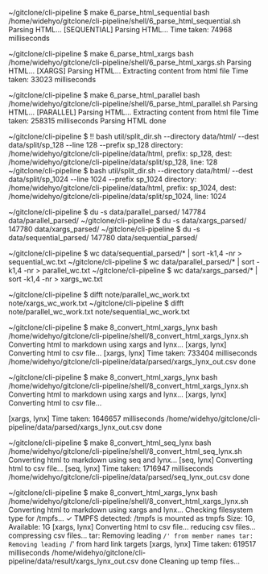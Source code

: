 ~/gitclone/cli-pipeline $ make 6_parse_html_sequential 
bash /home/widehyo/gitclone/cli-pipeline/shell/6_parse_html_sequential.sh
Parsing HTML...
[SEQUENTIAL] Parsing HTML...
Time taken: 74968 milliseconds

~/gitclone/cli-pipeline $ make 6_parse_html_xargs 
bash /home/widehyo/gitclone/cli-pipeline/shell/6_parse_html_xargs.sh
Parsing HTML...
[XARGS] Parsing HTML...
Extracting content from html file
Time taken: 33023 milliseconds

~/gitclone/cli-pipeline $ make 6_parse_html_parallel 
bash /home/widehyo/gitclone/cli-pipeline/shell/6_parse_html_parallel.sh
Parsing HTML...
[PARALLEL] Parsing HTML...
Extracting content from html file
Time taken: 258315 milliseconds
Parsing HTML done

~/gitclone/cli-pipeline $ !!
bash util/split_dir.sh --directory data/html/ --dest data/split/sp_128 --line 128 --prefix sp_128
directory: /home/widehyo/gitclone/cli-pipeline/data/html, prefix: sp_128, dest: /home/widehyo/gitclone/cli-pipeline/data/split/sp_128, line: 128
~/gitclone/cli-pipeline $ bash util/split_dir.sh --directory data/html/ --dest data/split/sp_1024 --line 1024 --prefix sp_1024
directory: /home/widehyo/gitclone/cli-pipeline/data/html, prefix: sp_1024, dest: /home/widehyo/gitclone/cli-pipeline/data/split/sp_1024, line: 1024

~/gitclone/cli-pipeline $ du -s data/parallel_parsed/
147784  data/parallel_parsed/
~/gitclone/cli-pipeline $ du -s data/xargs_parsed/
147780  data/xargs_parsed/
~/gitclone/cli-pipeline $ du -s data/sequential_parsed/
147780  data/sequential_parsed/


~/gitclone/cli-pipeline $ wc data/sequential_parsed/* | sort -k1,4 -nr > sequential_wc.txt
~/gitclone/cli-pipeline $ wc data/parallel_parsed/* | sort -k1,4 -nr > parallel_wc.txt
~/gitclone/cli-pipeline $ wc data/xargs_parsed/* | sort -k1,4 -nr > xargs_wc.txt

~/gitclone/cli-pipeline $ difft note/parallel_wc_work.txt note/xargs_wc_work.txt 
~/gitclone/cli-pipeline $ difft note/parallel_wc_work.txt note/sequential_wc_work.txt 

~/gitclone/cli-pipeline $ make 8_convert_html_xargs_lynx 
bash /home/widehyo/gitclone/cli-pipeline/shell/8_convert_html_xargs_lynx.sh
Converting html to markdown using xargs and lynx...
[xargs, lynx] Converting html to csv file...
[xargs, lynx] Time taken: 733404 milliseconds
/home/widehyo/gitclone/cli-pipeline/data/parsed/xargs_lynx_out.csv done

~/gitclone/cli-pipeline $ make 8_convert_html_xargs_lynx 
bash /home/widehyo/gitclone/cli-pipeline/shell/8_convert_html_xargs_lynx.sh
Converting html to markdown using xargs and lynx...
[xargs, lynx] Converting html to csv file...

[xargs, lynx] Time taken: 1646657 milliseconds
/home/widehyo/gitclone/cli-pipeline/data/parsed/xargs_lynx_out.csv done

~/gitclone/cli-pipeline $ make 8_convert_html_seq_lynx 
bash /home/widehyo/gitclone/cli-pipeline/shell/8_convert_html_seq_lynx.sh
Converting html to markdown using seq and lynx...
[seq, lynx] Converting html to csv file...
[seq, lynx] Time taken: 1716947 milliseconds
/home/widehyo/gitclone/cli-pipeline/data/parsed/seq_lynx_out.csv done

~/gitclone/cli-pipeline $ make 8_convert_html_xargs_lynx 
bash /home/widehyo/gitclone/cli-pipeline/shell/8_convert_html_xargs_lynx.sh
Converting html to markdown using xargs and lynx...
Checking filesystem type for /tmpfs...
✓ TMPFS detected: /tmpfs is mounted as tmpfs
  Size:   1G, Available:    1G
[xargs, lynx] Converting html to csv file...
reducing csv files...
compressing csv files...
tar: Removing leading `/' from member names
tar: Removing leading `/' from hard link targets
[xargs, lynx] Time taken: 619517 milliseconds
/home/widehyo/gitclone/cli-pipeline/data/result/xargs_lynx_out.csv done
Cleaning up temp files...


